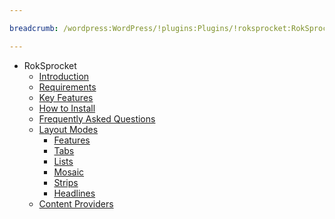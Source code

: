 ```yaml
---

breadcrumb: /wordpress:WordPress/!plugins:Plugins/!roksprocket:RokSprocket

---
```


* RokSprocket
    * [Introduction]()
    * [Requirements](INDEX.md#requirements)
    * [Key Features](INDEX.md#key-features)
    * [How to Install](INDEX.md#how-to-install)
    * [Frequently Asked Questions](faq.md)
    * [Layout Modes](layout_modes.md)
    	* [Features](features_mode.md)
    	* [Tabs](tabs_mode.md)
    	* [Lists](lists_mode.md)
    	* [Mosaic](mosaic_mode.md)
    	* [Strips](strips_mode.md)
    	* [Headlines](headlines_mode.md)
    * [Content Providers](layout_modes.md#content-providers)